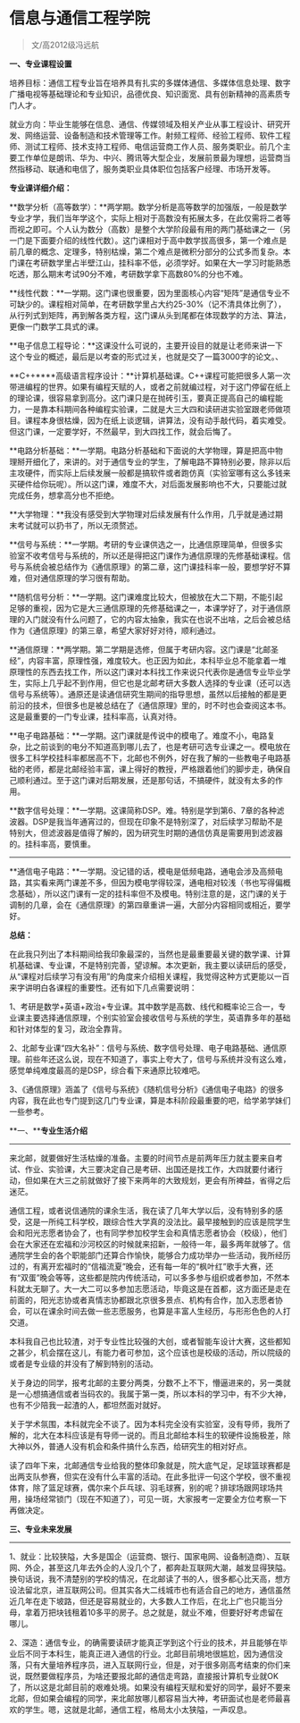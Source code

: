 
# 信息与通信工程学院  

> 文/高2012级冯远航  

**一、专业课程设置**



培养目标：通信工程专业旨在培养具有扎实的多媒体通信、多媒体信息处理、数字广播电视等基础理论和专业知识，品德优良、知识面宽、具有创新精神的高素质专门人才。



就业方向：毕业生能够在信息、通信、传媒领域及相关产业从事工程设计、研究开发、网络运营、设备制造和技术管理等工作。射频工程师、经验工程师、软件工程师、测试工程师、技术支持工程师、电信运营商工作人员、服务类职业。前几个主要工作单位是朗讯、华为、中兴、腾讯等大型企业，发展前景最为理想，运营商当然指移动、联通和电信了，服务类职业具体职位包括客户经理、市场开发等。



**专业课详细介绍：**



**数学分析（高等数学）：**两学期。数学分析是高等数学的加强版，一般是数学专业才学，我们当年学这个，实际上相对于高数没有拓展太多，在此仅需将二者等而视之即可。个人认为数分（高数）是整个大学阶段最有用的两门基础课之一（另一门是下面要介绍的线性代数）。这门课相对于高中数学拔高很多，第一个难点是前几章的概念、定理多，特别枯燥，第二个难点是微积分部分的公式多而复杂。本门课在考研数学里占半壁江山，挂科率不低，必须学好。如果在大一学习时能熟悉吃透，那么期末考试90分不难，考研数学拿下高数80%的分也不难。



**线性代数：**一学期。这门课也很重要，因为里面核心内容“矩阵”是通信专业不可缺少的。课程相对简单，在考研数学里占大约25-30%（记不清具体比例了），从行列式到矩阵，再到解各类方程，这门课从头到尾都在体现数学的方法、算法，更像一门数学工具式的课。



**电子信息工程导论：**这课没什么可说的，主要开设目的就是让老师来讲一下这个专业的概述，最后是以考查的形式过关，也就是交了一篇3000字的论文。、



**C++****高级语言程序设计：**计算机基础课。C++课程可能把很多人第一次带进编程的世界。如果有编程天赋的人，或者之前就编过程，对于这门停留在纸上的理论课，很容易拿到高分。这门课只是在抛砖引玉，要真正提高自己的编程能力，一是靠本科期间各种编程实验课，二就是大三大四和读研进实验室跟老师做项目。课程本身很枯燥，因为在纸上谈逻辑，讲算法，没有动手敲代码，着实难受。但这门课，一定要学好，不然最早，到大四找工作，就会后悔了。



**电路分析基础：**一学期。电路分析基础和下面说的大学物理，算是把高中物理掰开细化了，来讲的。对于通信专业的学生，了解电路不算特别必要，除非以后主攻硬件，而实际上后续发展一般都是搞软件或者跑仿真（实验室哪有这么多钱来买硬件给你玩呢）。所以这门课，难度不大，对后面发展影响也不大，只要能过就完成任务，想拿高分也不拒绝。



**大学物理：**我没有感受到大学物理对后续发展有什么作用，几乎就是通过期末考试就可以扔书了，所以无须赘述。



**信号与系统：**一学期。考研的专业课供选之一，比通信原理简单，但很多实验室不收考信号与系统的，所以还是得把这门课作为通信原理的先修基础课程。信号与系统会被总结作为《通信原理》的第二章，这门课挂科率一般，要想学好不算难，但对通信原理的学习很有帮助。



**随机信号分析：**一学期。这门课难度比较大，但被放在大二下期，不能引起足够的重视，因为它是大三通信原理的先修基础课之一，本课学好了，对于通信原理的入门就没有什么问题了，它的内容太抽象，我实在也说不出啥，之后会被总结作为《通信原理》的第三章，希望大家好好对待，顺利通过。



**通信原理：**两学期。第二学期是选修，但属于考研内容。这门课是“北邮圣经”，内容丰富，原理性强，难度较大。也正因为如此，本科毕业总不能拿着一堆原理性的东西去找工作，所以这门课对本科找工作来说只代表你是通信专业毕业学生，实际上几乎起不到作用，但它也是北邮考研大多数人选择的专业课（还可以选信号与系统等）。通原还是读通信研究生期间的指导思想，虽然以后接触的都是更前沿的技术，但很多也是被总结在了《通信原理》里的，时不时也会查阅这本书。这是最重要的一门专业课，挂科率高，认真对待。



**电子电路基础：**一学期。这门课就是传说中的模电了。难度不小，电路复杂，比之前谈到的电分不知道高到哪儿去了，也是考研可选专业课之一。模电放在很多工科学校挂科率都居高不下，北邮也不例外，好在我了解的一些教电子电路基础的老师，都是北邮经验丰富，课上得好的教授，严格跟着他们的脚步走，确保自己顺利通过。至于这门课对后期发展，还是那句话，不搞硬件，就没有太多的作用。



**数字信号处理：**一学期。这课简称DSP。难。特别是学到第6、7章的各种滤波器。DSP是我当年通宵过的，但现在印象不是特别深了，对后续学习帮助不是特别大，但滤波器是值得了解的，因为研究生时期的通信仿真是需要用到滤波器的。挂科率高，要慎重。

****

**通信电子电路：**一学期。没记错的话，模电是低频电路，通电会涉及高频电路，其实看来两门课差不多，但因为模电学得较深，通电相对较浅（书也写得偏概念基础），所以这门课有一定的挂科率但不及模电。特别注意的是，这门课的关于调制的几章，会在《通信原理》的第四章重讲一遍，大部分内容相同或相近，要学好。





**总结：**

在此我只列出了本科期间给我印象最深的，当然也是最重要最关键的数学课、计算机基础课、专业课，不是特别完善，望谅解。本次更新，我主要以读研后的感受，从“课程对后续学习有没有用”的角度来介绍相关课程，我觉得这种方式更能以一百来字讲明白各课程的重要性。还有如下几点需要说明：

1、考研是数学+英语+政治+专业课。其中数学是高数、线代和概率论三合一，专业课主要选择通信原理，个别实验室会接收信号与系统的学生，英语靠多年的基础和针对体型的复习，政治全靠背。

2、北邮专业课“四大名补”：信号与系统、数字信号处理、电子电路基础、通信原理。前些年还这么说，现在不知道了，事实上夸大了，信号与系统并没有这么难，感觉单纯难度最高的是DSP，综合看下来通原比较难吧。

3、《通信原理》涵盖了《信号与系统》《随机信号分析》《通信电子电路》的很多内容，我在此也专门提到这几门专业课，算是本科阶段最重要的吧，给学弟学妹们一些参考。

**一、****专业生活介绍**

****

来北邮，就要做好生活枯燥的准备。主要的时间节点是前两年压力就主要来自考试、作业、实验课，大三要决定自己是考研、出国还是找工作，大四就要付诸行动，但如果在大三之前就做好了接下来两年的大致规划，更会有所裨益，省得之后迷茫。

通信工程，或者说信通院的课余生活，我在读了几年大学以后，没有特别多的感受，这是一所纯工科学校，跟综合性大学真的没法比。最早接触到的应该是院学生会和阳光志愿者协会了，也有同学参加校学生会和真情志愿者协会（校级），他们会在大家还在宏福和沙河校区的时候就来招新，一般待一年，最多两年就够了。信通院学生会的各个职能部门还算合作愉快，能够合力成功举办一些活动，我所经历过的，有离开宏福时的“信福流夏”晚会，还有每一年的“枫叶红”歌手大赛，还有“双蛋”晚会等等，这些都是院内传统活动，可以多多参与组织或者参加，不然本科就太无聊了。大一大二可以多参加志愿活动，毕竟这是在首都，这方面还是走在前面的，阳光志协或者真情志协都跟北京很多景点、机构有合作，加入志愿者协会，可以在课余时间去做一些志愿服务，也算是丰富人生经历，与形形色色的人打交道。

本科我自己也比较渣，对于专业性比较强的大创，或者智能车设计大赛，这些都知之甚少，机会摆在这儿，有能力者可参加，这个应该也是校级的活动，所以院级的或者是专业级的并没有了解到特别的活动。

关于身边的同学，报考北邮的主要分两类，分数不上不下，懵逼进来的，另一类就是一心想搞通信或者当码农的。我属于第一类，所以本科的学习中，有不少大神，也有不少陪我一起渣的人，都坦然面对就好。

关于学术氛围，本科就完全不谈了。因为本科完全没有实验室，没有导师，我所了解的，北大在本科应该是有导师一说的。而且北邮给本科生的软硬件设施极差，除大神以外，普通人没有机会和条件搞什么东西，给研究生的相对好点。

读了四年下来，北邮通信专业给我的整体印象就是，院大底气足，足球篮球赛都是出两支队参赛，但实在没有什么丰富的活动。在此多批评一句这个学校，很不重视体育，除了篮足球赛，偶尔来个乒乓球、羽毛球赛，别的呢？排球场跟网球场共用，操场经常锁门（现在不知道了），可见一斑，大家报考一定要全方位考察一下再做决定。



**三、专业未来发展**

****

1、就业：比较狭隘，大多是国企（运营商、银行、国家电网、设备制造商）、互联网、外企，甚至这几年去外企的人没几个了，都奔赴互联网大潮，越发显得狭隘。换句话说，我不清楚别的学校的情况，在北邮读了书的人，很多都心比天高，想方设法留北京，进互联网公司。但其实各大二线城市也有适合自己的地方，通信虽然近几年在走下坡路，但还是容易就业的，大多数人工作后，在北上广也只能当分母，拿着万把块钱租着10多平的房子。总之就是，就业不难，但要好好考虑留在哪儿。

2、深造：通信专业，的确需要读研才能真正学到这个行业的技术，并且能够在毕业后不同于本科生，能真正进入通信的行业。北邮目前境地很尴尬，因为通信没落，只有大量培养程序员，进入互联网行业，但是，对于很多刚高考结束的你们来说，既然要做程序员，为啥还要报北邮的通信走弯路，直接报计算机专业就OK了，所以这是北邮目前的艰难处境。如果没有编程天赋和爱好的同学，最好不要来北邮，但如果会编程的同学，来北邮放哪儿都容易当大神，考研面试也是老师最喜欢的学生。嗯，这就是北邮，通信工程，格局太小太狭隘，一声叹息。



